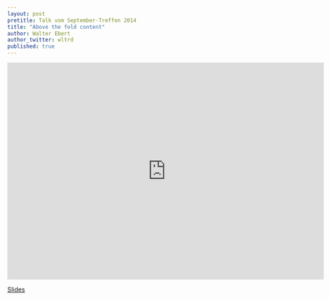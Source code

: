 ```yaml
---
layout: post
pretitle: Talk vom September-Treffen 2014
title: "Above the fold content"
author: Walter Ebert
author_twitter: wltrd
published: true
---
```


<iframe src="http://de.slideshare.net/walterebert/above-the-fold-content" width="720" height="494" scrolling="no" frameborder="0" webkitallowfullscreen mozallowfullscreen allowfullscreen></iframe>

[Slides](http://de.slideshare.net/walterebert/above-the-fold-content)
